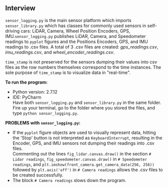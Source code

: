 ## Interview

`sensor_logging.py` is the main sensor platform which imports `sensor_library.py` which has classes for commonly used sensors in self-driving cars: LiDAR, Camera, Wheel Position Encoders, GPS, IMU.`sensor_logging.py` publishes LiDAR, Camera, and Speedometer readings to `pyplot` figures and the Positions Encoders, GPS, and IMU readings to .csv files. A total of 3 .csv files are created: *gps_readings.csv*, *imu_readings.csv*, and *wheel_encoder_readings.csv*.

`time_stamp` is not preserved for the sensors dumping their values into csv files as the row numbers themselves correspond to the time instances. The sole purpose of `time_stamp` is to visualize data in "real-time".

**To run the program:**<br/>
- Python version: 2.7.12<br/>
- IDE: PyCharm<br/>
Have both `sensor_logging.py` and `sensor_library.py` in the same folder. Fire up your terminal, go to the folder where you stored the files, and type `python sensor_logging.py`.

**PROBLEMS with `sensor_logging.py`:**
- If the `pyplot` figure objects are used to visually represent data, hitting the 'Stop' button is not interpreted as `KeyboardInterrupt`, resulting in the Encoder, GPS, and IMU sensors not dumping their readings into .csv files. <br/>Commenting out the lines `fig_lidar.canvas.draw()` in the section `# Lidar readings`, `fig_speedometer.canvas.draw()` in `# Speedometer readings`, and `plt.imshow(front_camera.get_camera_data(256, 256))` followed by `plt.axis('off')` in `# Camera readings` allows the .csv files to be created successfully.
- The block `# Camera readings` slows down the program.
